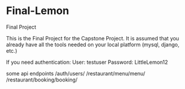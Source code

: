 # Final-Lemon
Final Project

This is the Final Project for the Capstone Project.
It is assumed that you already have all the tools needed on your local platform (mysql, django, etc.)

If you need authentication:
User: testuser
Password: LittleLemon12

some api endpoints
/auth/users/
/restaurant/menu/menu/
/restaurant/booking/booking/
